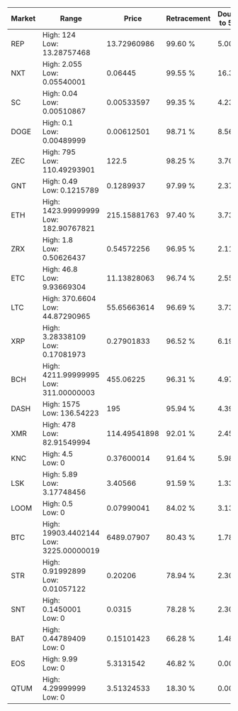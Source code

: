 | Market | Range | Price| Retracement | Doubles to 50% |
| --- | --- | --- | --- | --- |
| REP | High: 124<br />Low: 13.28757468 | 13.72960986 | 99.60 % | 5.00 |
| NXT | High: 2.055<br />Low: 0.05540001 | 0.06445 | 99.55 % | 16.37 |
| SC | High: 0.04<br />Low: 0.00510867 | 0.00533597 | 99.35 % | 4.23 |
| DOGE | High: 0.1<br />Low: 0.00489999 | 0.00612501 | 98.71 % | 8.56 |
| ZEC | High: 795<br />Low: 110.49293901 | 122.5 | 98.25 % | 3.70 |
| GNT | High: 0.49<br />Low: 0.1215789 | 0.1289937 | 97.99 % | 2.37 |
| ETH | High: 1423.99999999<br />Low: 182.90767821 | 215.15881763 | 97.40 % | 3.73 |
| ZRX | High: 1.8<br />Low: 0.50626437 | 0.54572256 | 96.95 % | 2.11 |
| ETC | High: 46.8<br />Low: 9.93669304 | 11.13828063 | 96.74 % | 2.55 |
| LTC | High: 370.6604<br />Low: 44.87290965 | 55.65663614 | 96.69 % | 3.73 |
| XRP | High: 3.28338109<br />Low: 0.17081973 | 0.27901833 | 96.52 % | 6.19 |
| BCH | High: 4211.99999995<br />Low: 311.00000003 | 455.06225 | 96.31 % | 4.97 |
| DASH | High: 1575<br />Low: 136.54223 | 195 | 95.94 % | 4.39 |
| XMR | High: 478<br />Low: 82.91549994 | 114.49541898 | 92.01 % | 2.45 |
| KNC | High: 4.5<br />Low: 0 | 0.37600014 | 91.64 % | 5.98 |
| LSK | High: 5.89<br />Low: 3.17748456 | 3.40566 | 91.59 % | 1.33 |
| LOOM | High: 0.5<br />Low: 0 | 0.07990041 | 84.02 % | 3.13 |
| BTC | High: 19903.4402144<br />Low: 3225.00000019 | 6489.07907 | 80.43 % | 1.78 |
| STR | High: 0.91992899<br />Low: 0.01057122 | 0.20206 | 78.94 % | 2.30 |
| SNT | High: 0.1450001<br />Low: 0 | 0.0315 | 78.28 % | 2.30 |
| BAT | High: 0.44789409<br />Low: 0 | 0.15101423 | 66.28 % | 1.48 |
| EOS | High: 9.99<br />Low: 0 | 5.3131542 | 46.82 % | 0.00 |
| QTUM | High: 4.29999999<br />Low: 0 | 3.51324533 | 18.30 % | 0.00 |
